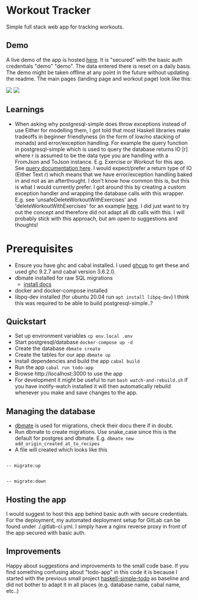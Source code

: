 # Workout Tracker

Simple full stack web app for tracking workouts.

## Demo

A live demo of the app is hosted [here](https://workout-demo.pierre-dev.com).
It is "secured" with the basic auth credentials "demo" "demo". The data entered
there is reset on a daily basis. The demo might be taken offline at any point in
the future without updating the readme. The main pages (landing page and workout
page) look like this:

<img src="https://github.com/xddq/workout-tracker/blob/main/landing-page.png">
<img src="https://github.com/xddq/workout-tracker/blob/main/workout-page.png">

## Learnings

- When asking why postgresql-simple does throw exceptions instead of use Either
  for modelling them, I got told that most Haskell libraries make tradeoffs in
  beginner friendlyness (in the form of low/no stacking of monads) and
  error/exception handling. For example the query function in postgresql-simple
  which is used to query the database returns IO [r] where r is assumed to be the
  data type you are handling with a FromJson and ToJson instance. E.g. Exercise or
  Workout for this app. See [query documentation
  here](https://hackage.haskell.org/package/postgresql-simple-0.7.0.0/docs/Database-PostgreSQL-Simple.html#g:15).
  I would expect/prefer a return type of IO (Either Text r) which means that we
  have error/exception handling baked in and not as an afterthought. I don't know
  how common this is, but this is what I would currently prefer. I got around this
  by creating a custom exception handler and wrapping the database calls with this
  wrapper. E.g. see 'unsafeDeleteWorkoutWithExercises' and
  'deleteWorkoutWithExercises' for an example
  [here](https://github.com/xddq/workout-tracker/blob/main/src/database/Database.hs#L170).
  I did just want to try out the concept and therefore did not adapt all db calls
  with this. I will probably stick with this approach, but am open to suggestions
  and thoughts!

# Prerequisites

- Ensure you have ghc and cabal installed. I used
  [ghcup](https://www.haskell.org/ghcup/) to get these and used ghc 9.2.7 and
  cabal version 3.6.2.0.
- dbmate installed for raw SQL migrations
  - [install docs](https://github.com/amacneil/dbmate#installation)
- docker and docker-compose installed
- libpq-dev installed (for ubuntu 20.04 run `apt install libpq-dev`) I think
  this was required to be able to build postgresql-simple..?

## Quickstart

- Set up environment variables `cp env.local .env`
- Start postgresql/database `docker-compose up -d`
- Create the database `dbmate create`
- Create the tables for our app `dbmate up`
- Install dependencies and build the app `cabal build`
- Run the app `cabal run todo-app`
- Browse http://localhost:3000 to use the app
- For development it might be useful to run `bash watch-and-rebuild.sh` if you
  have inotify-watch installed it will then automatically rebuild whenever you
  make and save changes to the app.

## Managing the database

- [dbmate](https://github.com/amacneil/dbmate) is used for migrations, check
  their docu there if in doubt.
- Run dbmate to create migrations. Use snake_case since this is the default for
  postgres and dbmate. E.g. `dbmate new add_origin_created_at_to_recipes`
- A file will created which looks like this

```

-- migrate:up


-- migrate:down

```

## Hosting the app

I would suggest to host this app behind basic auth with secure credentials.
For the deployment, my automated deployment setup for GitLab can be found under
./.gitlab-ci.yml. I simply have a nginx reverse proxy in front of the app
secured with basic auth.

## Improvements

Happy about suggestions and improvements to the small code base. If you find
something confusing about "todo-app" in this code it is because I started with
the previous small project
[haskell-simple-todo](https://github.com/xddq/haskell-simple-todo) as baseline
and did not bother to adapt it in all places (e.g. database name, cabal name,
etc..)
